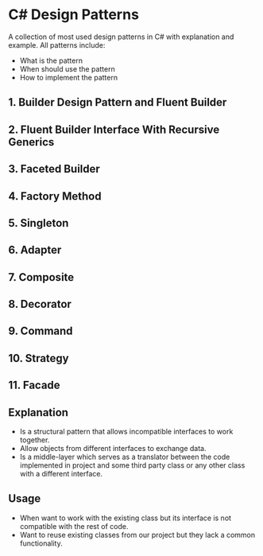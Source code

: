 # C# Design Patterns
A collection of most used design patterns in C# with explanation and example.
All patterns include:
- What is the pattern
- When should use the pattern
- How to implement the pattern

## 1. Builder Design Pattern and Fluent Builder
## 2. Fluent Builder Interface With Recursive Generics
## 3. Faceted Builder
## 4. Factory Method
## 5. Singleton
## 6. **Adapter**
## 7. Composite
## 8. Decorator
## 9. Command
## 10. Strategy
## 11. Facade

## Explanation
- Is a structural pattern that allows incompatible interfaces to work together.
- Allow objects from different interfaces to exchange data.
- Is a middle-layer which serves as a translator between the code implemented in project and some third party class or any other class with a different interface.

## Usage
- When want to work with the existing class but its interface is not compatible with the rest of code. 
- Want to reuse existing classes from our project but they lack a common functionality. 